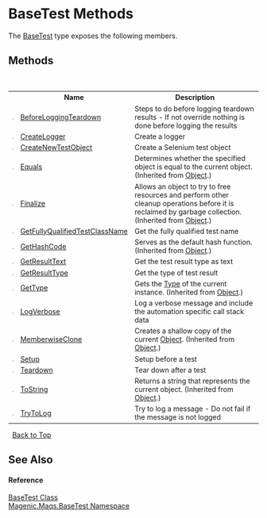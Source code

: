 # BaseTest Methods
 

The <a href="MAQS_5/BaseTest_AUTOGENERATED/BaseTest_Class">BaseTest</a> type exposes the following members.


## Methods
&nbsp;<table><tr><th></th><th>Name</th><th>Description</th></tr><tr><td>![Protected method](media/protmethod.gif "Protected method")</td><td><a href="MAQS_5/BaseTest_AUTOGENERATED/BaseTest-BeforeLoggingTeardown_Method">BeforeLoggingTeardown</a></td><td>
Steps to do before logging teardown results - If not override nothing is done before logging the results</td></tr><tr><td>![Protected method](media/protmethod.gif "Protected method")</td><td><a href="MAQS_5/BaseTest_AUTOGENERATED/BaseTest-CreateLogger_Method">CreateLogger</a></td><td>
Create a logger</td></tr><tr><td>![Protected method](media/protmethod.gif "Protected method")</td><td><a href="MAQS_5/BaseTest_AUTOGENERATED/BaseTest-CreateNewTestObject_Method">CreateNewTestObject</a></td><td>
Create a Selenium test object</td></tr><tr><td>![Public method](media/pubmethod.gif "Public method")</td><td><a href="http://msdn2.microsoft.com/en-us/library/bsc2ak47" target="_blank">Equals</a></td><td>
Determines whether the specified object is equal to the current object.
 (Inherited from <a href="http://msdn2.microsoft.com/en-us/library/e5kfa45b" target="_blank">Object</a>.)</td></tr><tr><td>![Protected method](media/protmethod.gif "Protected method")</td><td><a href="http://msdn2.microsoft.com/en-us/library/4k87zsw7" target="_blank">Finalize</a></td><td>
Allows an object to try to free resources and perform other cleanup operations before it is reclaimed by garbage collection.
 (Inherited from <a href="http://msdn2.microsoft.com/en-us/library/e5kfa45b" target="_blank">Object</a>.)</td></tr><tr><td>![Protected method](media/protmethod.gif "Protected method")</td><td><a href="MAQS_5/BaseTest_AUTOGENERATED/BaseTest-GetFullyQualifiedTestClassName_Method">GetFullyQualifiedTestClassName</a></td><td>
Get the fully qualified test name</td></tr><tr><td>![Public method](media/pubmethod.gif "Public method")</td><td><a href="http://msdn2.microsoft.com/en-us/library/zdee4b3y" target="_blank">GetHashCode</a></td><td>
Serves as the default hash function.
 (Inherited from <a href="http://msdn2.microsoft.com/en-us/library/e5kfa45b" target="_blank">Object</a>.)</td></tr><tr><td>![Protected method](media/protmethod.gif "Protected method")</td><td><a href="MAQS_5/BaseTest_AUTOGENERATED/BaseTest-GetResultText_Method">GetResultText</a></td><td>
Get the test result type as text</td></tr><tr><td>![Protected method](media/protmethod.gif "Protected method")</td><td><a href="MAQS_5/BaseTest_AUTOGENERATED/BaseTest-GetResultType_Method">GetResultType</a></td><td>
Get the type of test result</td></tr><tr><td>![Public method](media/pubmethod.gif "Public method")</td><td><a href="http://msdn2.microsoft.com/en-us/library/dfwy45w9" target="_blank">GetType</a></td><td>
Gets the <a href="http://msdn2.microsoft.com/en-us/library/42892f65" target="_blank">Type</a> of the current instance.
 (Inherited from <a href="http://msdn2.microsoft.com/en-us/library/e5kfa45b" target="_blank">Object</a>.)</td></tr><tr><td>![Protected method](media/protmethod.gif "Protected method")</td><td><a href="MAQS_5/BaseTest_AUTOGENERATED/BaseTest-LogVerbose_Method">LogVerbose</a></td><td>
Log a verbose message and include the automation specific call stack data</td></tr><tr><td>![Protected method](media/protmethod.gif "Protected method")</td><td><a href="http://msdn2.microsoft.com/en-us/library/57ctke0a" target="_blank">MemberwiseClone</a></td><td>
Creates a shallow copy of the current <a href="http://msdn2.microsoft.com/en-us/library/e5kfa45b" target="_blank">Object</a>.
 (Inherited from <a href="http://msdn2.microsoft.com/en-us/library/e5kfa45b" target="_blank">Object</a>.)</td></tr><tr><td>![Public method](media/pubmethod.gif "Public method")</td><td><a href="MAQS_5/BaseTest_AUTOGENERATED/BaseTest-Setup_Method">Setup</a></td><td>
Setup before a test</td></tr><tr><td>![Public method](media/pubmethod.gif "Public method")</td><td><a href="MAQS_5/BaseTest_AUTOGENERATED/BaseTest-Teardown_Method">Teardown</a></td><td>
Tear down after a test</td></tr><tr><td>![Public method](media/pubmethod.gif "Public method")</td><td><a href="http://msdn2.microsoft.com/en-us/library/7bxwbwt2" target="_blank">ToString</a></td><td>
Returns a string that represents the current object.
 (Inherited from <a href="http://msdn2.microsoft.com/en-us/library/e5kfa45b" target="_blank">Object</a>.)</td></tr><tr><td>![Protected method](media/protmethod.gif "Protected method")</td><td><a href="MAQS_5/BaseTest_AUTOGENERATED/BaseTest-TryToLog_Method">TryToLog</a></td><td>
Try to log a message - Do not fail if the message is not logged</td></tr></table>&nbsp;
<a href="#basetest-methods">Back to Top</a>

## See Also


#### Reference
<a href="MAQS_5/BaseTest_AUTOGENERATED/BaseTest_Class">BaseTest Class</a><br /><a href="MAQS_5/BaseTest_AUTOGENERATED/Magenic-Maqs-BaseTest_Namespace">Magenic.Maqs.BaseTest Namespace</a><br />